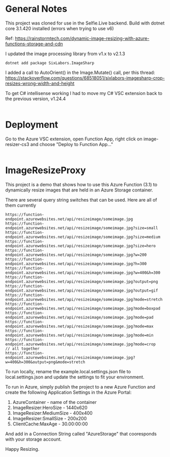 # General Notes
This project was cloned for use in the Selfie.Live backend.
Build with dotnet core 3.1.420 installed (errors when trying to use v6)

Ref: https://rainstormtech.com/dynamic-image-resizing-with-azure-functions-storage-and-cdn

I updated the image processing library from v1.x to v2.1.3
```
dotnet add package SixLabors.ImageSharp
```

I added a call to AutoOrient() in the Image.Mutate() call, per this thread: https://stackoverflow.com/questions/68518051/sixlabors-imagesharp-crop-resizes-wrong-width-and-height

To get C# intellisense working I had to move my C# VSC extension back to the previous version, v1.24.4
<br>
<br>

# Deployment
Go to the Azure VSC extension, open Function App, right click on image-resizer-cs3 and choose "Deploy to Function App..."  
<br>

# ImageResizeProxy

This project is a demo that shows how to use this Azure Function (3.1) to dynamically resize images that are held in an Azure Storage container.  

There are several query string switches that can be used.  Here are all of them currently

```
https://function-endpoint.azurewebsites.net/api/resizeimage/someimage.jpg
https://function-endpoint.azurewebsites.net/api/resizeimage/someimage.jpg?size=small
https://function-endpoint.azurewebsites.net/api/resizeimage/someimage.jpg?size=medium
https://function-endpoint.azurewebsites.net/api/resizeimage/someimage.jpg?size=hero
https://function-endpoint.azurewebsites.net/api/resizeimage/someimage.jpg?w=200
https://function-endpoint.azurewebsites.net/api/resizeimage/someimage.jpg?h=300
https://function-endpoint.azurewebsites.net/api/resizeimage/someimage.jpg?w=400&h=300
https://function-endpoint.azurewebsites.net/api/resizeimage/someimage.jpg?output=png
https://function-endpoint.azurewebsites.net/api/resizeimage/someimage.jpg?output=gif
https://function-endpoint.azurewebsites.net/api/resizeimage/someimage.jpg?mode=stretch
https://function-endpoint.azurewebsites.net/api/resizeimage/someimage.jpg?mode=boxpad
https://function-endpoint.azurewebsites.net/api/resizeimage/someimage.jpg?mode=pad
https://function-endpoint.azurewebsites.net/api/resizeimage/someimage.jpg?mode=max
https://function-endpoint.azurewebsites.net/api/resizeimage/someimage.jpg?mode=min
https://function-endpoint.azurewebsites.net/api/resizeimage/someimage.jpg?mode=crop
// all together
https://function-endpoint.azurewebsites.net/api/resizeimage/someimage.jpg?w=400&h=300&output=png&mode=stretch
```

To run locally, rename the example.local.settings.json file to local.settings.json and update the settings to fit your environment.

To run in Azure, simply publish the project to a new Azure Function and create the following Application Settings in the Azure Portal:

1. AzureContainer - name of the container
2. ImageResizer:HeroSize - 1440x620
3. ImageResizer:MediumSize - 400x400
4. ImageResizer:SmallSize - 200x200
5. ClientCache:MaxAge - 30.00:00:00

And add in a Connection String called "AzureStorage" that cooresponds with your storage account.

Happy Resizing.
